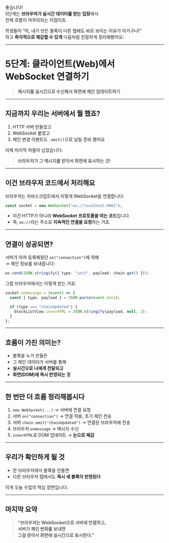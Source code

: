 좋습니다!  
5단계는 **브라우저가 실시간 데이터를 받는 입장**에서  
전체 흐름이 마무리되는 지점이죠.

학생들이 “아, 내가 만든 블록이 다른 탭에도 바로 보이는 이유가 이거구나!”  
하고 **즉각적으로 체감할 수 있게** 다음처럼 친절하게 정리해봤어요:

---

# 5단계: 클라이언트(Web)에서 WebSocket 연결하기

> **메시지를 실시간으로 수신해서 화면에 체인 업데이트하기**

---

## 지금까지 우리는 서버에서 뭘 했죠?

1. HTTP 서버 만들었고
2. WebSocket 붙였고
3. 체인 변경 이벤트도 `.emit()`으로 날릴 준비 했어요

이제 마지막 퍼즐이 남았습니다:

> **브라우저가 그 메시지를 받아서 화면에 표시하는 것!**

---

## 이건 브라우저 코드에서 처리해요

브라우저는 자바스크립트에서 이렇게 WebSocket을 연결합니다:

```js
const socket = new WebSocket("ws://localhost:4001");
```

- 이건 HTTP가 아니라 **WebSocket 프로토콜을 여는 코드**입니다.
- 즉, `ws://`라는 주소로 **지속적인 연결을 요청**하는 거죠.

---

## 연결이 성공되면?

서버가 아까 등록해뒀던 `on("connection")`에 의해  
→ 체인 정보를 보내줍니다:

```ts
ws.send(JSON.stringify({ type: "init", payload: chain.get() }));
```

그럼 브라우저에서는 이렇게 받는 거죠:

```js
socket.onmessage = (event) => {
  const { type, payload } = JSON.parse(event.data);

  if (type === "chainUpdated") {
    blockListView.innerHTML = JSON.stringify(payload, null, 2);
  }
};
```

---

## 흐름이 가진 의미는?

- 블록을 누가 만들든
- 그 체인 데이터가 서버를 통해
- **실시간으로 나에게 전달되고**
- **화면(DOM)에 즉시 반영되는 것**

---

## 한 번만 더 흐름 정리해봅시다

1. `new WebSocket(...)` → 서버에 연결 요청
2. 서버 `on("connection")` → 연결 허용, 초기 체인 전송
3. 서버 `chain.emit("chainUpdated")` → 연결된 브라우저에 전송
4. 브라우저 `onmessage` → 메시지 수신
5. `innerHTML`로 DOM 업데이트 → **눈으로 체감**

---

## 우리가 확인하게 될 것

- 한 브라우저에서 블록을 만들면
- 다른 브라우저 탭에서도 **즉시 새 블록이 반영된다**

이게 오늘 수업의 핵심 장면입니다.

---

## 마지막 요약

> **“브라우저는 WebSocket으로 서버에 연결하고,  
> 서버가 체인 변화를 보내면  
> 그걸 받아서 화면에 실시간으로 표시한다.”**
